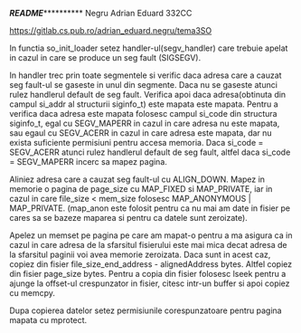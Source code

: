 ***************************************README*************************************************
Negru Adrian Eduard
332CC

https://gitlab.cs.pub.ro/adrian_eduard.negru/tema3SO


In functia so_init_loader setez handler-ul(segv_handler) care trebuie apelat
in cazul in care se produce un seg fault (SIGSEGV).

In handler trec prin toate segmentele si verific daca adresa care a cauzat
seg fault-ul se gaseste in unul din segmente. Daca nu se gaseste atunci rulez 
handlerul default de seg fault. Verifica apoi daca adresa(obtinuta din campul si_addr al
structurii siginfo_t) este mapata este mapata. Pentru a verifica daca adresa 
este mapata folosesc campul si_code din structura siginfo_t, egal cu 
SEGV_MAPERR in cazul in care adresa nu este mapata, sau egaul cu 
SEGV_ACERR in cazul in care adresa este mapata, dar nu exista suficiente
permisiuni pentru accesa memoria. Daca si_code = SEGV_ACERR atunci rulez
handlerul default de seg fault, altfel daca si_code = SEGV_MAPERR incerc sa 
mapez pagina.

Aliniez adresa care a cauzat seg fault-ul cu ALIGN_DOWN. Mapez in memorie o pagina
de page_size cu MAP_FIXED si MAP_PRIVATE, iar in cazul in care file_size < mem_size
folosesc MAP_ANONYMOUS | MAP_PRIVATE. (map_anon este folosit pentru ca nu mai am 
date in fisier pe cares sa se bazeze maparea si pentru ca datele sunt zeroizate).

Apelez un memset pe pagina pe care am mapat-o pentru a ma asigura ca in cazul in care
adresa de la sfarsitul fisierului este mai mica decat adresa de la sfarsitul paginii
voi avea memorie zeroizata. Daca sunt in acest caz, copiez din fisier
file_size_end_address - alignedAddress bytes. Altfel copiez din fisier page_size bytes.
Pentru a copia din fisier folosesc lseek pentru a ajunge la offset-ul 
crespunzator in fisier, citesc intr-un buffer si apoi copiez cu memcpy.

Dupa copierea datelor setez permisiunile corespunzatoare pentru pagina mapata cu mprotect.

